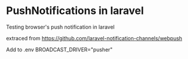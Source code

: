 # PushNotifications in laravel
Testing browser's push notification in laravel

extraced from https://github.com/laravel-notification-channels/webpush


Add to .env 
BROADCAST_DRIVER="pusher"




